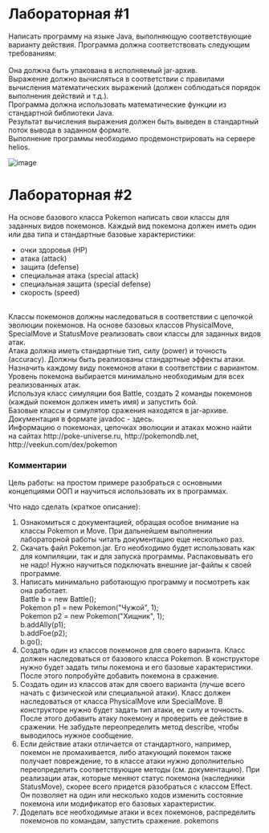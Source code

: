 <h1>Лабораторная #1</h1>
Написать программу на языке Java, выполняющую соответствующие варианту действия. Программа должна соответствовать следующим требованиям:<br>
<br>
Она должна быть упакована в исполняемый jar-архив.<br>
Выражение должно вычисляться в соответствии с правилами вычисления математических выражений (должен соблюдаться порядок выполнения действий и т.д.).<br>
Программа должна использовать математические функции из стандартной библиотеки Java.<br>
Результат вычисления выражения должен быть выведен в стандартный поток вывода в заданном формате.<br>
Выполнение программы необходимо продемонстрировать на сервере helios.<br>

![image](https://user-images.githubusercontent.com/103372056/174411305-722eaf54-60d1-40d3-88c6-8487631271be.png)
<h1>Лабораторная #2</h1>
На основе базового класса Pokemon написать свои классы для заданных видов покемонов. Каждый вид покемона должен иметь один или два типа и стандартные базовые характеристики:<br>

<ul>
<li>очки здоровья (HP)</li>
<li>атака (attack)</li>
<li>защита (defense)</li>
<li>специальная атака (special attack)</li>
<li>специальная защита (special defense)</li>
<li>скорость (speed)</li>
</ul>
<br>
Классы покемонов должны наследоваться в соответствии с цепочкой эволюции покемонов. На основе базовых классов PhysicalMove, SpecialMove и StatusMove реализовать свои классы для заданных видов атак.<br>
Атака должна иметь стандартные тип, силу (power) и точность (accuracy). Должны быть реализованы стандартные эффекты атаки. Назначить каждому виду покемонов атаки в соответствии с вариантом. Уровень покемона выбирается минимально необходимым для всех реализованных атак.<br>
Используя класс симуляции боя Battle, создать 2 команды покемонов (каждый покемон должен иметь имя) и запустить бой.<br>
Базовые классы и симулятор сражения находятся в jar-архиве. Документация в формате javadoc - здесь.<br>
Информацию о покемонах, цепочках эволюции и атаках можно найти на сайтах http://poke-universe.ru, http://pokemondb.net, http://veekun.com/dex/pokemon<br>

<h3>Комментарии</h3>
Цель работы: на простом примере разобраться с основными концепциями ООП и научиться использовать их в программах.<br>

Что надо сделать (краткое описание):<br>
<ol>
<li>Ознакомиться с документацией, обращая особое внимание на классы Pokemon и Move. При дальнейшем выполнении лабораторной работы читать документацию еще несколько раз.</li>
<li>Скачать файл Pokemon.jar. Его необходимо будет использовать как для компиляции, так и для запуска программы. Распаковывать его не надо! Нужно научиться подключать внешние jar-файлы к своей программе.</li>
<li>Написать минимально работающую программу и посмотреть как она работает.<br>
Battle b = new Battle();<br>
Pokemon p1 = new Pokemon("Чужой", 1);<br>
Pokemon p2 = new Pokemon("Хищник", 1);<br>
b.addAlly(p1);<br>
b.addFoe(p2);<br>
b.go();<br>
</li>
<li>Создать один из классов покемонов для своего варианта. Класс должен наследоваться от базового класса Pokemon. В конструкторе нужно будет задать типы покемона и его базовые характеристики. После этого попробуйте добавить покемона в сражение.</li>
<li>Создать один из классов атак для своего варианта (лучше всего начать с физической или специальной атаки). Класс должен наследоваться от класса PhysicalMove или SpecialMove. В конструкторе нужно будет задать тип атаки, ее силу и точность. После этого добавить атаку покемону и проверить ее действие в сражении. Не забудьте переопределить метод describe, чтобы выводилось нужное сообщение.</li>
<li>Если действие атаки отличается от стандартного, например, покемон не промахивается, либо атакующий покемон также получает повреждение, то в классе атаки нужно дополнительно переопределить соответствующие методы (см. документацию). При реализации атак, которые меняют статус покемона (наследники StatusMove), скорее всего придется разобраться с классом Effect. Он позволяет на один или несколько ходов изменить состояние покемона или модификатор его базовых характеристик.</li>
<li>Доделать все необходимые атаки и всех покемонов, распределить покемонов по командам, запустить сражение.
pokemons</li>
</ol>
